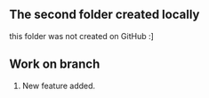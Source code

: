 ## The second folder created locally

this folder was not created on GitHub :]

## Work on branch 

1. New feature added.